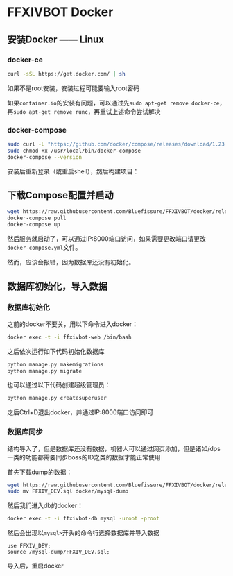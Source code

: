 # FFXIVBOT Docker

## 安装Docker —— Linux

### docker-ce

```bash
curl -sSL https://get.docker.com/ | sh 
```

如果不是root安装，安装过程可能要输入root密码

如果`container.io`的安装有问题，可以通过先`sudo apt-get remove docker-ce`，再`sudo apt-get remove runc`，再重试上述命令尝试解决

### docker-compose

```bash
sudo curl -L "https://github.com/docker/compose/releases/download/1.23.1/docker-compose-$(uname -s)-$(uname -m)" -o /usr/local/bin/docker-compose
sudo chmod +x /usr/local/bin/docker-compose
docker-compose --version
```

安装后重新登录（或重启shell），然后构建项目：

## 下载Compose配置并启动
```bash
wget https://raw.githubusercontent.com/Bluefissure/FFXIVBOT/docker/release/docker-compose.yml
docker-compose pull
docker-compose up
```

然后服务就启动了，可以通过IP:8000端口访问，如果需要更改端口请更改`docker-compose.yml`文件。

然而，应该会报错，因为数据库还没有初始化。

## 数据库初始化，导入数据

### 数据库初始化

之前的docker不要关，用以下命令进入docker：

```bash
docker exec -t -i ffxivbot-web /bin/bash
```

之后依次运行如下代码初始化数据库

```bash
python manage.py makemigrations
python manage.py migrate
```

也可以通过以下代码创建超级管理员：

```bash
python manage.py createsuperuser
```

之后Ctrl+D退出docker，并通过IP:8000端口访问即可

### 数据库同步

结构导入了，但是数据库还没有数据，机器人可以通过网页添加，但是诸如/dps一类的功能都需要同步boss的ID之类的数据才能正常使用

首先下载dump的数据：

```bash
wget https://raw.githubusercontent.com/Bluefissure/FFXIVBOT/docker/release/FFXIV_DEV.sql 
sudo mv FFXIV_DEV.sql docker/mysql-dump
```

然后我们进入db的docker：

```bash
docker exec -t -i ffxivbot-db mysql -uroot -proot
```

然后会出现以`mysql>`开头的命令行选择数据库并导入数据

```mysql
use FFXIV_DEV;
source /mysql-dump/FFXIV_DEV.sql;
```

导入后，重启docker
